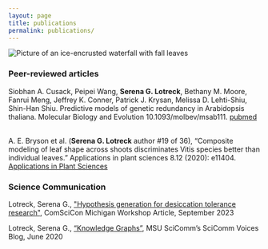 ```yaml
---
layout: page 
title: publications
permalink: publications/
---
```

![Picture of an ice-encrusted waterfall with fall leaves](../images/IceFall.JPG)

### Peer-reviewed articles

Siobhan A. Cusack, Peipei Wang, **Serena G. Lotreck**, Bethany M. Moore, Fanrui Meng, Jeffrey K. Conner, Patrick J. Krysan, Melissa D. Lehti-Shiu, Shin-Han Shiu. Predictive models of genetic redundancy in Arabidopsis thaliana. Molecular Biology and Evolution 10.1093/molbev/msab111. [pubmed](https://pubmed.ncbi.nlm.nih.gov/33871641/) <br>
<br>

A. E. Bryson et al. (**Serena G. Lotreck** author #19 of 36), “Composite modeling of leaf shape across shoots discriminates Vitis species better than individual leaves.” Applications in plant sciences 8.12 (2020): e11404.
 [Applications in Plant Sciences](https://bsapubs.onlinelibrary.wiley.com/doi/full/10.1002/aps3.11404)
<br>

### Science Communication
Lotreck, Serena G., ["Hypothesis generation for desiccation tolerance research"](../pdfs/ComSciCon_2023_article.pdf), ComSciCon Michigan Workshop Article, September 2023

Lotreck, Serena G., [“Knowledge Graphs”](https://www.msuscicomm.org/post/knowledge-graphs), MSU SciComm’s SciComm Voices Blog, June 2020
